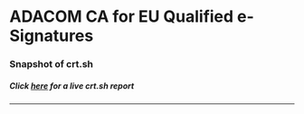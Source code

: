 # ADACOM CA for EU Qualified e-Signatures
### Snapshot of crt.sh
##### Click [here](https://crt.sh/?q=E1BD372B7691473E28300C19AD5CEBE3525AF20BD40F5D88A349719C9DC333A7) for a live crt.sh report

---
